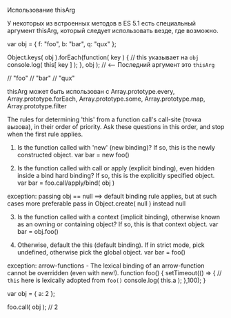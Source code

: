Использование thisArg

У некоторых из встроенных методов в ES 5.1 есть специальный аргумент thisArg, который следует использовать везде, где возможно.

var obj = { f: "foo", b: "bar", q: "qux" };

Object.keys( obj ).forEach(function( key ) {
  // this указывает на `obj`
  console.log( this[ key ] );
}, obj ); // <-- Последний аргумент это `thisArg`

// "foo"
// "bar"
// "qux"

thisArg может быть использован с Array.prototype.every, Array.prototype.forEach, Array.prototype.some, Array.prototype.map, Array.prototype.filter


The rules for determining 'this' from a function call's call-site (точка вызова),
in their order of priority. Ask these questions in this order, and stop when the first rule applies.

1. Is the function called with 'new' (new binding)? If so, this is the newly constructed object.
var bar = new foo()

2. Is the function called with call or apply (explicit binding), even hidden inside a bind hard binding?
If so, this is the explicitly specified object.
var bar = foo.call/apply/bind( obj )

exception: passing obj == null ==> default binding rule applies,
but at such cases more preferable pass in Object.create( null ) instead null

3. Is the function called with a context (implicit binding), otherwise known as an owning or containing object?
If so, this is that context object.
var bar = obj.foo()

4. Otherwise, default the this (default binding). If in strict mode, pick undefined, otherwise pick the global object.
var bar = foo()

exception: arrow-functions - The lexical binding of an arrow-function cannot be overridden (even with new!).
function foo() {
    setTimeout(() => {
        // `this` here is lexically adopted from `foo()`
        console.log( this.a );
    },100);
}

var obj = {
    a: 2
};

foo.call( obj ); // 2